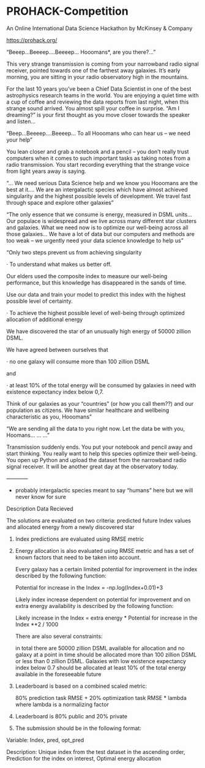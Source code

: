 # PROHACK-Competition
An Online International Data Science Hackathon by McKinsey &amp; Company

https://prohack.org/

“Beeep…Beeeep….Beeeep… Hooomans*, are you there?...”

This very strange transmission is coming from your narrowband radio signal receiver, pointed towards one of the farthest away galaxies. It’s early morning, you are sitting in your radio observatory high in the mountains.

For the last 10 years you’ve been a Chief Data Scientist in one of the best astrophysics research teams in the world. You are enjoying a quiet time with a cup of coffee and reviewing the data reports from last night, when this strange sound arrived. You almost spill your coffee in surprise. “Am I dreaming?” is your first thought as you move closer towards the speaker and listen…

“Beep…Beeeep….Beeeep… To all Hooomans who can hear us – we need your help”

You lean closer and grab a notebook and a pencil – you don’t really trust computers when it comes to such important tasks as taking notes from a radio transmission. You start recording everything that the strange voice from light years away is saying.

“… We need serious Data Science help and we know you Hooomans are the best at it…. We are an intergalactic species which have almost achieved singularity and the highest possible levels of development. We travel fast through space and explore other galaxies”

“The only essence that we consume is energy, measured in DSML units…Our populace is widespread and we live across many different star clusters and galaxies. What we need now is to optimize our well-being across all those galaxies… We have a lot of data but our сomputers and methods are too weak – we urgently need your data science knowledge to help us”

“Only two steps prevent us from achieving singularity

· To understand what makes us better off.

Our elders used the composite index to measure our well-being performance, but this knowledge has disappeared in the sands of time.

Use our data and train your model to predict this index with the highest possible level of certainty.

· To achieve the highest possible level of well-being through optimized allocation of additional energy

We have discovered the star of an unusually high energy of 50000 zillion DSML.

We have agreed between ourselves that 

· no one galaxy will consume more than 100 zillion DSML 

and 

· at least 10% of the total energy will be consumed by galaxies in need with existence expectancy index below 0,7.

Think of our galaxies as your “countries” (or how you call them??) and our population as citizens. We have similar healthcare and wellbeing characteristic as you, Hooomans”

“We are sending all the data to you right now. Let the data be with you, Hoomans… … …”

Transmission suddenly ends. You put your notebook and pencil away and start thinking. You really want to help this species optimize their well-being. You open up Python and upload the dataset from the narrowband radio signal receiver. It will be another great day at the observatory today.

————

* probably intergalactic species meant to say “humans” here but we will never know for sure

Description Data Recieved

The solutions are evaluated on two criteria: predicted future Index values and allocated energy from a newly discovered star

1) Index predictions are evaluated using RMSE metric

2) Energy allocation is also evaluated using RMSE metric and has a set of known factors that need to be taken into account.

    Every galaxy has a certain limited potential for improvement in the index described by the following function:

    Potential for increase in the Index = -np.log(Index+0.01)+3

    Likely index increase dependent on potential for improvement and on extra energy availability is described by the following             function:

    Likely increase in the Index = extra energy * Potential for increase in the Index **2 / 1000

    There are also several constraints:

    in total there are 50000 zillion DSML available for allocation and no galaxy at a point in time should be allocated more than 100       zillion DSML or less than 0 zillion DSML. Galaxies with low existence expectancy index below 0.7 should be allocated at least 10% of     the total energy available in the foreseeable future

3) Leaderboard is based on a combined scaled metric:

    80% prediction task RMSE + 20% optimization task RMSE * lambda where lambda is a normalizing factor

4) Leaderboard is 80% public and 20% private

5) The submission should be in the following format:

Variable:
    Index,
    pred,
    opt_pred
    
Description:
    Unique index from the test dataset in the ascending order,
    Prediction for the index on interest,
    Optimal energy allocation
